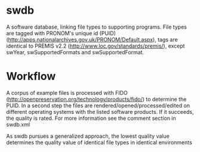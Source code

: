 # swdb
A software database, linking file types to supporting programs. File types are
tagged with PRONOM's unique id (PUID)
(http://apps.nationalarchives.gov.uk/PRONOM/Default.aspx), tags are
identical to PREMIS v2.2 (http://www.loc.gov/standards/premis/), except swYear, swSupportedFormats and swSupportedFormat.
# Workflow
A corpus of example files is processed with FIDO (http://openpreservation.org/technology/products/fido/) to determine the PUID. In a second step the files are rendered/opened/processed/edited on different operating systems with the listed software products. If it succeeds, the quality is rated. For more information see the comment section in swdb.xml

As swdb pursues a generalized approach, the lowest quality value
determines the quality value of identical file types in identical environments

